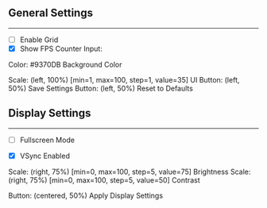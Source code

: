 ## General Settings
---
- [ ] Enable Grid
- [x] Show FPS Counter
Input: 

Color: #9370DB Background Color

Scale: (left, 100%) [min=1, max=100, step=1, value=35] UI
Button: (left, 50%) Save Settings
Button: (left, 50%) Reset to Defaults


## Display Settings
---
- [ ] Fullscreen Mode
- [x] VSync Enabled


Scale: (right, 75%) [min=0, max=100, step=5, value=75] Brightness
Scale: (right, 75%) [min=0, max=100, step=5, value=50] Contrast

Button: (centered, 50%) Apply Display Settings
